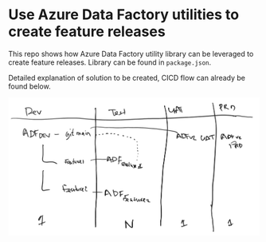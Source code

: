 # Use Azure Data Factory utilities to create feature releases

This repo shows how Azure Data Factory utility library can be leveraged to create feature releases. Library can be found in ```package.json```.

Detailed explanation of solution to be created, CICD flow can already be found below.

![overview](images/CICD_flow.png)